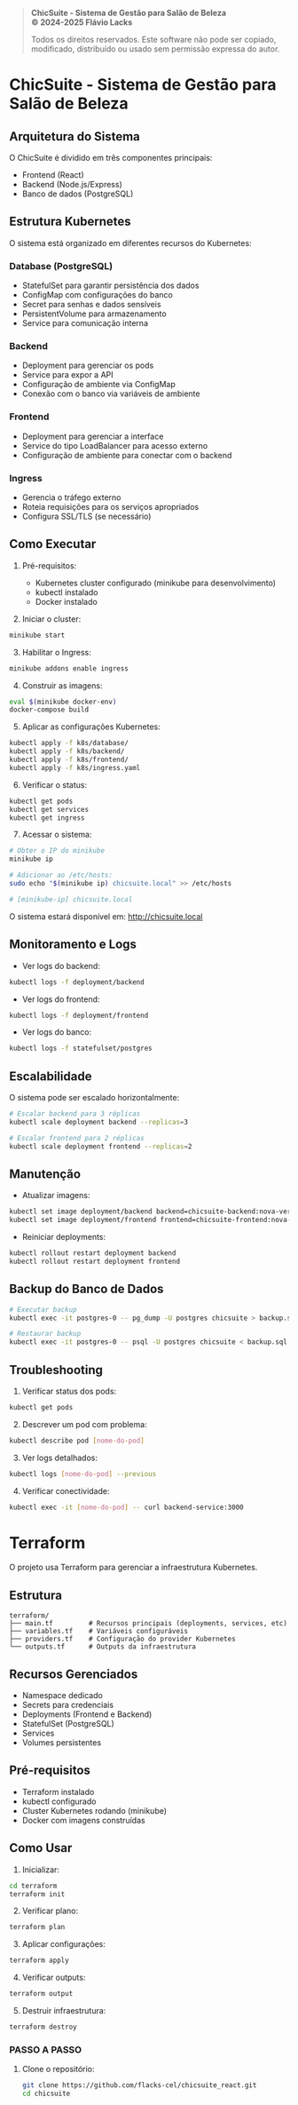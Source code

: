 > **ChicSuite - Sistema de Gestão para Salão de Beleza**  
> **© 2024-2025 Flávio Lacks**  
>  
> Todos os direitos reservados. Este software não pode ser copiado, modificado, distribuído ou usado sem permissão expressa do autor.

# ChicSuite - Sistema de Gestão para Salão de Beleza

## Arquitetura do Sistema

O ChicSuite é dividido em três componentes principais:
- Frontend (React)
- Backend (Node.js/Express)
- Banco de dados (PostgreSQL)

## Estrutura Kubernetes

O sistema está organizado em diferentes recursos do Kubernetes:

### Database (PostgreSQL)
- StatefulSet para garantir persistência dos dados
- ConfigMap com configurações do banco
- Secret para senhas e dados sensíveis
- PersistentVolume para armazenamento
- Service para comunicação interna

### Backend
- Deployment para gerenciar os pods
- Service para expor a API
- Configuração de ambiente via ConfigMap
- Conexão com o banco via variáveis de ambiente

### Frontend
- Deployment para gerenciar a interface
- Service do tipo LoadBalancer para acesso externo
- Configuração de ambiente para conectar com o backend

### Ingress
- Gerencia o tráfego externo
- Roteia requisições para os serviços apropriados
- Configura SSL/TLS (se necessário)

## Como Executar

1. Pré-requisitos:
   - Kubernetes cluster configurado (minikube para desenvolvimento)
   - kubectl instalado
   - Docker instalado

2. Iniciar o cluster:
```bash
minikube start
```

3. Habilitar o Ingress:
```bash
minikube addons enable ingress
```

4. Construir as imagens:
```bash
eval $(minikube docker-env)
docker-compose build
```

5. Aplicar as configurações Kubernetes:
```bash
kubectl apply -f k8s/database/
kubectl apply -f k8s/backend/
kubectl apply -f k8s/frontend/
kubectl apply -f k8s/ingress.yaml
```

6. Verificar o status:
```bash
kubectl get pods
kubectl get services
kubectl get ingress
```

7. Acessar o sistema:
```bash
# Obter o IP do minikube
minikube ip

# Adicionar ao /etc/hosts:
sudo echo "$(minikube ip) chicsuite.local" >> /etc/hosts

# [minikube-ip] chicsuite.local
```

O sistema estará disponível em: http://chicsuite.local

## Monitoramento e Logs

- Ver logs do backend:
```bash
kubectl logs -f deployment/backend
```

- Ver logs do frontend:
```bash
kubectl logs -f deployment/frontend
```

- Ver logs do banco:
```bash
kubectl logs -f statefulset/postgres
```

## Escalabilidade

O sistema pode ser escalado horizontalmente:
```bash
# Escalar backend para 3 réplicas
kubectl scale deployment backend --replicas=3

# Escalar frontend para 2 réplicas
kubectl scale deployment frontend --replicas=2
```

## Manutenção

- Atualizar imagens:
```bash
kubectl set image deployment/backend backend=chicsuite-backend:nova-versao
kubectl set image deployment/frontend frontend=chicsuite-frontend:nova-versao
```

- Reiniciar deployments:
```bash
kubectl rollout restart deployment backend
kubectl rollout restart deployment frontend
```

## Backup do Banco de Dados

```bash
# Executar backup
kubectl exec -it postgres-0 -- pg_dump -U postgres chicsuite > backup.sql

# Restaurar backup
kubectl exec -it postgres-0 -- psql -U postgres chicsuite < backup.sql
```

## Troubleshooting

1. Verificar status dos pods:
```bash
kubectl get pods
```

2. Descrever um pod com problema:
```bash
kubectl describe pod [nome-do-pod]
```

3. Ver logs detalhados:
```bash
kubectl logs [nome-do-pod] --previous
```

4. Verificar conectividade:
```bash
kubectl exec -it [nome-do-pod] -- curl backend-service:3000
```
# Terraform

O projeto usa Terraform para gerenciar a infraestrutura Kubernetes.

## Estrutura
```
terraform/
├── main.tf         # Recursos principais (deployments, services, etc)
├── variables.tf    # Variáveis configuráveis
├── providers.tf    # Configuração do provider Kubernetes
└── outputs.tf      # Outputs da infraestrutura
```

## Recursos Gerenciados
- Namespace dedicado
- Secrets para credenciais
- Deployments (Frontend e Backend)
- StatefulSet (PostgreSQL)
- Services
- Volumes persistentes

## Pré-requisitos
- Terraform instalado
- kubectl configurado
- Cluster Kubernetes rodando (minikube)
- Docker com imagens construídas

## Como Usar

1. Inicializar:
```bash
cd terraform
terraform init
```

2. Verificar plano:
```bash
terraform plan
```

3. Aplicar configurações:
```bash
terraform apply
```

4. Verificar outputs:
```bash
terraform output
```

5. Destruir infraestrutura:
```bash
terraform destroy
```
### PASSO A PASSO

1. Clone o repositório:
   ```bash
   git clone https://github.com/flacks-cel/chicsuite_react.git
   cd chicsuite